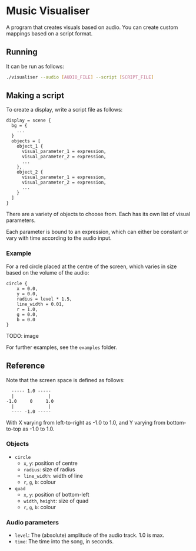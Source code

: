 # Music Visualiser

A program that creates visuals based on audio. You can create custom mappings based on a script format.

## Running

It can be run as follows:

```sh
./visualiser --audio [AUDIO_FILE] --script [SCRIPT_FILE]
```

## Making a script

To create a display, write a script file as follows:

```
display = scene {
  bg = {
    ...
  }
  objects = [
    object_1 {
      visual_parameter_1 = expression,
      visual_parameter_2 = expression,
      ...
    },
    object_2 {
      visual_parameter_1 = expression,
      visual_parameter_2 = expression,
      ...
    }
  ]
}

```

There are a variety of objects to choose from. Each has its own list of visual parameters.

Each parameter is bound to an expression, which can either be constant or vary with time according to the audio input.

### Example

For a red circle placed at the centre of the screen, which varies in size based on the volume of the audio:

```
circle {
    x = 0.0,
    y = 0.0,
    radius = level * 1.5,
    line_width = 0.01,
    r = 1.0,
    g = 0.0,
    b = 0.0
}
```

TODO: image

For further examples, see the `examples` folder.

## Reference

Note that the screen space is defined as follows:

```
  ----- 1.0 -----
  |             |
-1.0     0     1.0
  |             |
  ---- -1.0 -----
```

With X varying from left-to-right as -1.0 to 1.0, and Y varying from bottom-to-top as -1.0 to 1.0.

### Objects

- `circle`
  - `x`, `y`: position of centre
  - `radius`: size of radius
  - `line_width`: width of line
  - `r`, `g`, `b`: colour
- `quad`
  - `x`, `y`: position of bottom-left
  - `width`, `height`: size of quad
  - `r`, `g`, `b`: colour

### Audio parameters

- `level`: The (absolute) amplitude of the audio track. 1.0 is max.
- `time`: The time into the song, in seconds.